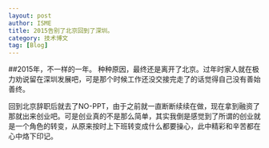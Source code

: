 ```yaml
---
layout: post
author: ISME
title: 2015告别了北京回到了深圳。
category: 技术博文
tag: [Blog]
---
```


##2015年，不一样的一年。
  种种原因，最终还是离开了北京。过年时家人就在极力劝说留在深圳发展吧，可是那个时候工作还没交接完走了的话觉得自己没有善始善终。

  回到北京辞职后就去了NO-PPT，由于之前就一直断断续续在做，现在拿到融资了那就出来创业吧。可是创业真的不是那么简单，其实我倒是感觉到了所谓的创业就是一个角色的转变，从原来按时上下班转变成什么都要操心，此中精彩和辛苦都在心中烙下印记。
